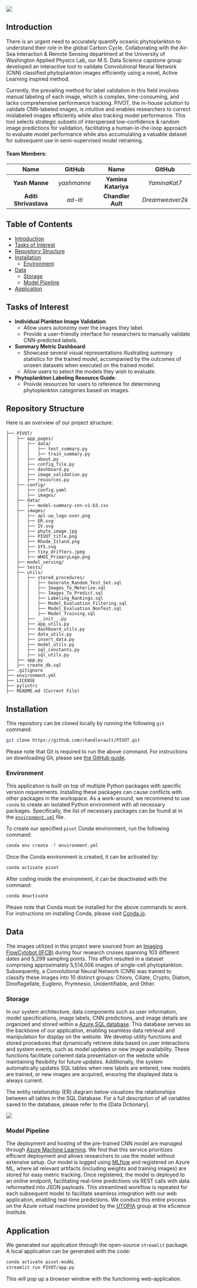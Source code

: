![](./PIVOT/images/PIVOT_title.png)

<a id="introduction"></a>
## Introduction
There is an urgent need to accurately quantify oceanic phytoplankton to understand their role in the global Carbon Cycle. Collaborating with the Air-Sea Interaction & Remote Sensing department at the University of Washington Applied Physics Lab, our M.S. Data Science capstone group developed an interactive tool to validate Convolutional Neural Network (CNN) classified phytoplankton images efficiently using a novel, Active Learning inspired method.

Currently, the prevailing method for label validation in this field involves manual labeling of each image, which is complex, time-consuming, and lacks comprehensive performance tracking. PIVOT, the in-house solution to validate CNN-labeled images, is intuitive and enables researchers to correct mislabeled images efficiently while also tracking model performance. This tool selects strategic subsets of interspersed low-confidence & random image predictions for validation, facilitating a human-in-the-loop approach to evaluate model performance while also accumulating a valuable dataset for subsequent use in semi-supervised model retraining.


#### Team Members:
| Name | GitHub | Name | GitHub |
|:------:|:------:|:------:|:------:|
| **Yash Manne** | *yashmanne*| **Yamina Katariya** | *YaminaKat7* |
| **Aditi Shrivastava** | *ad-iti* | **Chandler Ault** | *Dreamweaver2k* |

## Table of Contents
* [Introduction](#introduction)
* [Tasks of Interest](#tasks-of-interest)
* [Repository Structure](#repository-structure)
* [Installation](#installation)
  * [Environment](#environment)
* [Data](#data)
  * [Storage](#storage)
  * [Model Pipeline](#pipeline)
* [Application](#application)

<a id="tasks-of-interest"></a>
## Tasks of Interest
- **Individual Plankton Image Validation**:
  - Allow users autonomy over the images they label.
  - Provide a user-friendly interface for researchers to manually validate CNN-predicted labels.
- **Summary Metric Dashboard**:
  - Showcase several visual representations illustrating summary statistics for the trained model, accompanied by the outcomes of unseen datasets when executed on the trained model.
  - Allow users to select the models they wish to evaluate.
- **Phytoplankton Labeling Resource Guide**:
  - Proivde resources for users to reference for determining phytoplankton categories based on images. 
  
<a id="repository-structure"></a>
## Repository Structure
Here is an overview of our project structure:
```
├── PIVOT/
│   ├── app_pages/
│   │   ├── data/
│   │   │   ├── test_summary.py
│   │   │   ├── train_summary.py
│   │   ├── about.py
│   │   ├── config_file.py
│   │   ├── dashboard.py
│   │   ├── image_validation.py
│   │   ├── resources.py
│   ├── config/
│   │   ├── config.yaml
│   │   ├── images/
│   ├── data/
│   │   ├── model-summary-cnn-v1-b3.csv
│   ├── images/
│   │   ├── apl-uw_logo-over.png
│   │   ├── ER.svg
│   │   ├── IV.svg
│   │   ├── phyto_image.jpg
│   │   ├── PIVOT_title.png
│   │   ├── Rhode_Island.png
│   │   ├── SYS.svg
│   │   ├── tiny_drifters.jpeg
│   │   ├── WHOI_PrimaryLogo.png
│   ├── model_serving/
│   ├── tests/
│   ├── utils/
│   │   ├── stored_procedures/
│   │   │   ├── Generate_Random_Test_Set.sql
│   │   │   ├── Images_To_Meterize.sql
│   │   │   ├── Images_To_Predict.sql
│   │   │   ├── Labeling_Rankings.sql
│   │   │   ├── Model_Evaluation_Filtering.sql
│   │   │   ├── Model_Evaluation_NonTest.sql
│   │   │   ├── Model_Training.sql
│   │   ├── __init__.py
│   │   ├── app_utils.py
│   │   ├── dashboard_utils.py
│   │   ├── data_utils.py
│   │   ├── insert_data.py
│   │   ├── model_utils.py
│   │   ├── sql_constants.py
│   │   ├── sql_utils.py
│   ├── app.py
│   ├── create_db.sql
├── .gitignore
├── environment.yml
├── LICENSE
├── pylintrc
├── README.md (Current File)

```

<a id="installation"></a>
## Installation

This repository can be cloned locally by running the following `git` command:
```bash
git clone https://github.com/chandlerault/PIVOT.git
```
Please note that Git is required to run the above command. For instructions on downloading Git, please see [the GitHub guide](https://github.com/git-guides/install-git).

<a id="environment"></a>
### Environment
This application is built on top of multiple Python packages with specific version requirements. Installing these packages can cause conflicts with other packages in the workspace. As a work-around, we recommend to use `conda` to create an isolated Python environment with all necessary packages. Specifically, the list of necessary packages can be found at in the [`environment.yml`](./environment.yml) file.

To create our specified `pivot` Conda environment, run the following command:
```bash
conda env create -f environment.yml
```

Once the Conda environment is created, it can be activated by:
```bash
conda activate pivot
```
After coding inside the environment, it can be deactivated with the command:
```bash
conda deactivate
```

Please note that Conda must be installed for the above commands to work. For instructions on installing Conda, please visit [Conda.io](https://conda.io/projects/conda/en/latest/user-guide/install/index.html).

<a id="data"></a>
## Data
The images utilized in this project were sourced from an [Imaging FlowCytobot (IFCB)](https://mclanelabs.com/imaging-flowcytobot/) during four research cruises spanning 103 different dates and 5,299 sampling points. This effort resulted in a dataset comprising approximately 5,514,006 images of single-cell phytoplankton. Subsequently, a Convolutional Neural Network (CNN) was trained to classify these images into 10 distinct groups: Chloro, Ciliate, Crypto, Diatom, Dinoflagellate, Eugleno, Prymnesio, Unidentifiable, and Other.

<a id="storage"></a>
### Storage
In our system architecture, data components such as user information, model specifications, image labels, CNN predictions, and image details are organized and stored within a [Azure SQL database](https://azure.microsoft.com/en-us/products/azure-sql/database/?ef_id=_k_Cj0KCQiAxOauBhCaARIsAEbUSQSlZdOR_5s3tO95CSEyK-JV0YmkZY2vYCaBmTVKb13GoDGd4UuVkGkaAuGVEALw_wcB_k_&OCID=AIDcmm5edswduu_SEM__k_Cj0KCQiAxOauBhCaARIsAEbUSQSlZdOR_5s3tO95CSEyK-JV0YmkZY2vYCaBmTVKb13GoDGd4UuVkGkaAuGVEALw_wcB_k_&gad_source=1&gclid=Cj0KCQiAxOauBhCaARIsAEbUSQSlZdOR_5s3tO95CSEyK-JV0YmkZY2vYCaBmTVKb13GoDGd4UuVkGkaAuGVEALw_wcB). This database serves as the backbone of our application, enabling seamless data retrieval and manipulation for display on the website. We develop utility functions and stored procedures that dynamically retrieve data based on user interactions and system events, such as model updates or new image availability. These functions facilitate coherent data presentation on the website while maintaining flexibility for future updates. Additionally, the system automatically updates SQL tables when new labels are entered, new models are trained, or new images are acquired, ensuring the displayed data is always current.

The entity relationship (ER) diagram below visualizes the relationships between all tables in the SQL Database. For a full description of all variables saved to the database, please refer to the [Data Dctionary].

![](./PIVOT/images/ER.svg)

<a id="pipeline"></a>
### Model Pipeline
The deployment and hosting of the pre-trained CNN model are managed through [Azure Machine Learning](https://azure.microsoft.com/en-us/products/machine-learning). We find that this service prioritizes efficient deployment and allows researchers to use the model without extensive setup. Our model is logged using [MLflow](https://mlflow.org/#core-concepts) and registered on Azure ML, where all relevant artifacts (including weights and training images) are stored for easy metric tracking. Once registered, the model is deployed to an online endpoint, facilitating real-time predictions via REST calls with data reformatted into JSON payloads. This streamlined workflow is repeated for each subsequent model to facilitate seamless integration with our web application, enabling real-time predictions. We conduct this entire process on the Azure virtual machine provided by the [UTOPIA](https://escience.washington.edu/incubator-22-utopia/) group at the eScience Institute.  

<a id="application"></a>
## Application
We generated our application through the open-source `streamlit` package. A local application can be generated with the code:
```bash
conda activate pivot-modAL
streamlit run PIVOT/app.py
```
This will pop up a browser window with the functioning web-application.
